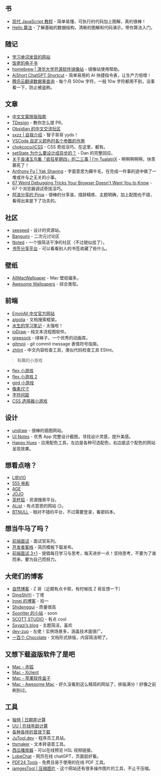 ## 书

- [现代 JavaScript 教程](https://zh.javascript.info/) - 简单易懂，可执行的代码加上图解，真的很棒！
- [Hello 算法](https://www.hello-algo.com/) - 了解基础的数据结构，清晰的图解和代码演示，带你算法入门。

## 随记

- [学习单词发音的网站](https://zh.forvo.com)
- [饭佬的电子书](https://github.com/Simon-He95/awesome-collections/tree/main/book)
- [homebrew | 清华大学开源软件镜像站](https://mirrors.tuna.tsinghua.edu.cn/help/homebrew/) - 镜像站使用帮助。
- [AiShort ChatGPT Shortcut](https://www.aishort.top) - 简单易用的 AI 快捷指令表，让生产力倍增！
- [腾讯云翻译数据量查询](https://console.cloud.tencent.com/tmt) - 每个月 500w 字符，一般 10w 字符都用不到，没事看一下，防止被盗刷。

## 文章

- [中文文案排版指南](https://github.com/sparanoid/chinese-copywriting-guidelines)
- [TDesign](https://tdesign.tencent.com/about/contributing) - 教你怎么提 PR。
- [Obsidian 的中文交流社区](https://forum-zh.obsidian.md)
- [sxzz | 自我介绍](https://gist.github.com/sxzz/2ffb940cbc472e4e7a3ef9479a170e6f) - 智子哥哥 yyds！
- [VSCode 自定义颜色时各个参数的作用](https://blog.csdn.net/qq_35333978/article/details/121876103)
- [chokcoco/iCSS](https://github.com/chokcoco/iCSS) - CSS 奇技淫巧，在这里，都有。
- [setState 为什么要设计成异步的？](https://github.com/facebook/react/issues/11527#issuecomment-360199710) - Dan 的完整回应。
- [关于良渚玉鸟集「疯狂星期四」的二三事 | I'm TualatriX](https://imtx.me/blog/birland-crazy-thursday/) - 啊啊啊啊啊，快羡慕死了！
- [Anthony Fu | Yak Shaving](https://antfu.me/posts/about-yak-shaving-zh) - 字面意思为薅牛毛，在完成一件事的途中做了一堆或许与之无关的小事。
- [67 Weird Debugging Tricks Your Browser Doesn't Want You to Know](https://alan.norbauer.com/articles/browser-debugging-tricks) - 67 个浏览器调试奇技淫巧。
- [阿滨分享的 Pinia](https://tourmaline-lawyer-574.notion.site/Pinia-9c5d49fd3e08479b88bf3272321b3011) - 很棒的分享诶，措辞精练、主题明确，加上配图也不错，看得出来是下了功夫的。

## 社区

- [seeseed](https://www.seeseed.com/) - 设计的资源站。
- [Bangumi](http://bangumi.tv/) - 二次元讨论区
- [Noted](https://n.td/) - 一个很简洁干净的社区（不过貌似挂了）。
- [书签分享平台](https://roam.mixcm.com) - 可以看看别人的书签收藏了些什么。

## 壁纸

- [AllMacWallpaper](https://www.allmacwallpaper.com) - Mac 壁纸偏多。
- [Awesome Wallpapers](https://wallhaven.cc) - 综合类型。

## 前端

- [EmojiAll 中文官方网站](https://www.emojiall.com/zh-hans)
- [algolia](https://www.algolia.com/doc/) - 文档搜索框架。
- [水生的学习笔记](https://github.com/galaxy-s10/study-books) - 太强啦！
- [ioDraw](https://www.iodraw.com/textflow#/) - 纯文本流程图软件。
- [greesock](https://greensock.com) - 绿袜子，一个优秀的动画库。
- [gitmoji](https://gitmoji.dev/) - git commit message 表情符号指南。
- [zhlint](https://jinjiang.dev/zhlint/) - 中文内容检查工具，类似代码检查工具 ESlint。

> 有趣的小游戏

- [flex 小游戏](https://flexboxfroggy.com)
- [flex 小游戏 2](http://www.flexboxdefense.com)
- [gird 小游戏](https://cssgridgarden.com)
- [像素尺寸](https://pixact.ly)
- [字符间距](https://type.method.ac)
- [CSS 选择器小游戏](http://cssdiner.com)

## 设计

- [undraw](https://undraw.co/illustrations) - 很棒的插图网站。
- [UI Notes](https://uinotes.com) - 优秀 App 完整设计截图，寻找设计灵感，提升美感。
- [Happy Hues](https://www.happyhues.co/palettes/17) - 应用配色工具，左边是各种可选配色，右边是这个配色的网站呈现效果。

## 想看点啥？

- [LIBVIO](https://www.libvio.me/)
- [555 电影](https://zhenfanjixie.com/)
- [AGE](https://www.agedm.tv/)
- [JOJO](https://app.syrme.top/)
- [茶杯狐](https://cupfox.app/) - 资源搜索平台。
- [AList](https://drive.oevery.me/) - 有点意思的网站 😏。
- [BTNULL](https://www.btnull.org/) - 相对不错的平台，不过需要登录，看密码本。

## 想当牛马了吗？

- [前端面试](https://vue3js.cn/interview/) - 面试官系列。
- [开发者客栈](https://www.developers.pub/resume) - 简历模板下载发布。
- [前端面试 3+1](http://www.h-camel.com/index.html) - 提倡每日学习与思考，每天进步一点！坚持思考，不要为了谁而来，要为自己而努力。

## 大佬们的博客

- [自然博客](https://www.hsslive.cn/) - Z 哥（近期有点卡顿，有时候找 Z 哥反馈一下）
- [DingShiYi](https://a.dingshiyi.top/) - 丁佬
- [Innei 的博客](https://innei.in/) - 拾一
- [Shidenggui](https://shidenggui.com/) - 质量很高
- [SoonIter 的小站](https://sooniter.site/) - soon
- [SCOTT STUDIO](https://blog.scott-studio.cn/) - 有点 cool
- [Sxyazi’s blog](https://sxyz.blog/) - 主题简洁，喜欢
- [dev-zuo](http://f.zuo11.com/) - 左佬！实例场景多，涵盖技术面很广。
- [一百个 Chocolate](https://chodocs.cn) - 文档形式排版，内容简洁明了。

## 又想下载盗版软件了是吧

- [Mac - 赤狐](https://www.foxmac.com/)
- [Mac - Xclient](https://xclient.info/)
- [Mac - 苹果软件盒子](https://www.macappbox.com/)
- [Mac - Awesome Mac](https://wangchujiang.com/awesome-mac/README-zh.html) - 好久没看到这么精简的网站了，排版满分！好像之前刷到过。

## 工具

- [独特 | 日期差计算](https://www.dute.org/date-diff?ref=search)
- [UU | 在线年龄计算](https://uutool.cn/birth/)
- [各种各样的音效下载](https://taira-komori.jpn.org/daily01cn.html)
- [JuTool.dev](https://jutool.dev/) - 程序员工具站。
- [ttsmaker](https://ttsmaker.com/zh-cn) - 文本转语音工具。
- [西瓜播放器](https://v2.h5player.bytedance.com/generate/) - 可以在线预览 HSL 视频链接。
- [LobeChat](https://chatgpt.htcube.top/) - 网页在线 chatGPT，页面挺好看。
- [PDF24 Tools](https://tools.pdf24.org/zh/) - 免费且易于使用的在线 PDF 工具。
- [iamgesTool | 压缩图片](https://imagestool.com/zh_CN/compress-images) - 这个网站还有很多操作图片的工具，不止于压缩。
